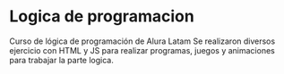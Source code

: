 # Logica de programacion
Curso de lógica de programación de Alura Latam 
Se realizaron diversos ejercicio con HTML y JS para realizar programas, juegos y animaciones para trabajar la parte logica.
